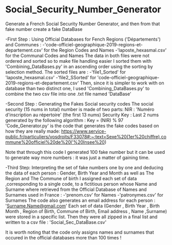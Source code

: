 # Social_Security_Number_Generator
Generate a French Social Security Number Generator, and then from that fake number create a fake DataBase

-First Step :
  Using Official Databases for Fench Regions ('Départements')  and Communes :
    -'code-officiel-geographique-2019-regions-et-departement.csv'  for the Region Codes and Names
    -'laposte_hexasmal.csv' for the Communal Codes and Names 
   The data in both files were not ordered and sorted so to make file handling easier I sorted them with 'Combining_DataBases.py' in an ascending order using the sorting by   selection method.
   The sorted files are : 
     -'file1_Sorted' for 'laposte_hexasmal.csv'
     -'file2_SSorted' for 'code-officiel-geographique-2019-regions-et-departement.csv'
  Then, since it is simpler to work with on database than two distinct one, I used 'Combining_DataBases.py' to combine the two csv file into one .txt file named 'DataBase'
  
 -Second Step : Generating the Fakes Social security codes
    The social security (15 nums in total)  number is made of two parts:
        NIR : 'Numéro d'inscription au répertoire' (the first 13 nums)
        Security Key : Last 2 nums generated by the following algorithm :
                                  Key = (NIR) % 97
   'Code_Generator.py' is the code that generates the fake codes based on how they are really made: 
        https://www.service-public.fr/particuliers/vosdroits/F33078#:~:text=Sexe%20(1er%20chiffre),commune%20officiel%20de%20l'%20Insee%20)
     
   Note that through this code I generated 100 fake number but it can be used to generate way more numbers : it was just a matter of gaining time.
 
 -Third Step: 
    Interpreting the set of fake numbers one by one and deducing the data of each person : Gender, Birth Year and Month as well as The Region and The Commune of birth
    I assigned each set of data ,corresponding to a  single code, to a fictitious person whose Name and Surname where retrieved from the Official Database of Names and Surnames used in France :
      -'prenom.csv' for Names
      -'patronymes.csv' for Surnames 
    The code also generates an email address for each person : 'Surname.Name@gmail.com' 
    Each set of data (Gender , Birth Year , Birth Month , Region of Birth, Commune of Birth, Email address , Name ,Surname) were stored in a specific list.
    Then they were all zipped in a final list and written to a csv file : 'Social_Sec_DataBase.csv'
     
   It is worth noting that the code only assigns names and surnames that occured in the official databases more than 100 times ! 
     
     
